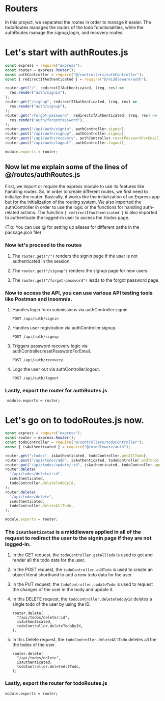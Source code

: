 # Routers
In this project, we separated the routes in order to manage it easier. The todoRoutes manages the  routes of the todo functionalities, while the authRoutes manage the signup,login, and recovery routes.

# Let's start with authRoutes.js

```js
const express = require("express");
const router = express.Router();
const authController = require("@/controllers/authController");
const { redirectIfAuthenticated } = require("@/middleware/auth");

router.get("/", redirectIfAuthenticated, (req, res) =>
  res.render("auth/signin"),
);
router.get("/signup", redirectIfAuthenticated, (req, res) =>
  res.render("auth/signup"),
);
router.get("/forgot-password", redirectIfAuthenticated, (req, res) =>
  res.render("auth/forgotPassword"),
);
router.post("/api/auth/signin", authController.signin);
router.post("/api/auth/signup", authController.signup);
router.post("/api/auth/recovery", authController.resetPasswordForEmail);
router.post("/api/auth/logout", authController.logout);

module.exports = router;

```
## Now let me explain some of the lines of @/routes/authRoutes.js

First, we import or require the express module to use its features like handling routes. So, in order to create different routes, we first need to initialize the router. Basically, it works like the initialization of an Express app but for the initialization of the routing system. We also imported the authController in order to use the logic or the functions for handling auth-related actions. The function ```{ redirectIfauthenticated }``` is also imported to authenticate the logged-in user to access the /todos page.


(Tip: You can use @ for setting up aliases for different paths in the package.json file)

### Now let's proceed to the routes

1. The ``` router.get("/") ``` renders the signin page if the user is not authenticated in the session.

2. The ```router.get("/signup")``` renders the signup page for new users.

3. The ```router.get("/forgot-password")``` leads to the forgot password page.


### Now to access the API, you can use various API testing tools like Postman and Insomnia.

1. Handles login form submissions via authController.signin.

   ```POST /api/auth/signin```

2. Handles user registration via authController.signup.

   ```POST /api/auth/signup```

3. Triggers password recovery logic via authController.resetPasswordForEmail.

   ```POST /api/auth/recovery```

4. Logs the user out via authController.logout.

   ```POST /api/auth/logout```

### Lastly, export the router for authRoutes.js 

     module.exports = router;

# Let's go on to todoRoutes.js now.

```js
const express = require("express");
const router = express.Router();
const todoController = require("@/controllers/todoController");
const { isAuthenticated } = require("@/middleware/auth");

router.get("/todos", isAuthenticated, todoController.getAllTodo);
router.post("/api/todos/add", isAuthenticated, todoController.addTodo);
router.put("/api/todos/update/:id", isAuthenticated, todoController.updateTodo);
router.delete(
  "/api/todos/delete/:id",
  isAuthenticated,
  todoController.deleteTodoById,
);
router.delete(
  "/api/todos/delete",
  isAuthenticated,
  todoController.deleteAllTodo,
);

module.exports = router;
```
### The ```isAuthenticated``` is a middleware applied in all of the request to redirect the user to the signin page if they are not logged-in.

1. In the GET request, the ```todoController.getAllTodo``` is used to get and render all the todo data for the user.

2. In the POST request, the ```todoController.addTodo``` is used to create an object literal shorthand to add a new todo data for the user.

3. In the PUT request, the ```todoController.updateTodo``` is used to request the changes of the user in the body and update it.

4. In this DELETE request, the ```todoController.deleteTodoById``` deletes a single todo of the user by using the ID.
    ```
    router.delete(
      "/api/todos/delete/:id",
      isAuthenticated,
      todoController.deleteTodoById,
    );
    ```
5. In this Delete request, the ```todoController.deleteAllTodo``` deletes all the the todos of the user.
    ```
    router.delete(
      "/api/todos/delete",
      isAuthenticated,
      todoController.deleteAllTodo,
    );
    ```

### Lastly, export the router for todoRoutes.js
```module.exports = router;```
